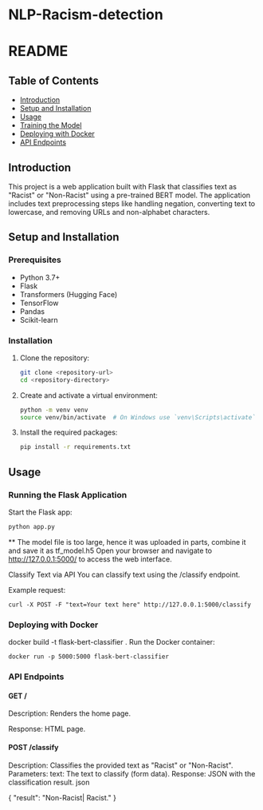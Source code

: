 # NLP-Racism-detection

# README

## Table of Contents
- [Introduction](#introduction)
- [Setup and Installation](#setup-and-installation)
- [Usage](#usage)
- [Training the Model](#training-the-model)
- [Deploying with Docker](#deploying-with-docker)
- [API Endpoints](#api-endpoints)

## Introduction
This project is a web application built with Flask that classifies text as "Racist" or "Non-Racist" using a pre-trained BERT model. The application includes text preprocessing steps like handling negation, converting text to lowercase, and removing URLs and non-alphabet characters.

## Setup and Installation

### Prerequisites
- Python 3.7+
- Flask
- Transformers (Hugging Face)
- TensorFlow
- Pandas
- Scikit-learn

### Installation
1. Clone the repository:
    ```bash
    git clone <repository-url>
    cd <repository-directory>
    ```

2. Create and activate a virtual environment:
    ```bash
    python -m venv venv
    source venv/bin/activate  # On Windows use `venv\Scripts\activate`
    ```

3. Install the required packages:
    ```bash
    pip install -r requirements.txt
    ```


## Usage

### Running the Flask Application
Start the Flask app:
```bash
python app.py
```

** The model file is too large, hence it was uploaded in parts, combine it and save it as tf_model.h5
Open your browser and navigate to http://127.0.0.1:5000/ to access the web interface.

Classify Text via API
You can classify text using the /classify endpoint.

Example request:


```
curl -X POST -F "text=Your text here" http://127.0.0.1:5000/classify

```

### Deploying with Docker
docker build -t flask-bert-classifier .
Run the Docker container:


```
docker run -p 5000:5000 flask-bert-classifier

```
### API Endpoints

#### GET /
Description: Renders the home page.

Response: HTML page.


#### POST /classify
Description: Classifies the provided text as "Racist" or "Non-Racist".
Parameters:
text: The text to classify (form data).
Response: JSON with the classification result.
json

{
    "result": "Non-Racist| Racist."
}
